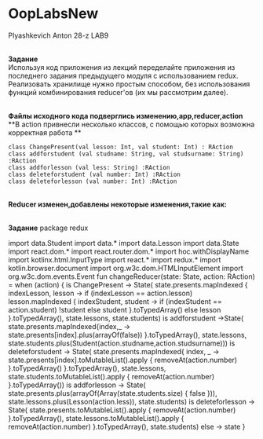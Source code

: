 # OopLabsNew
Plyashkevich Anton 28-z
LAB9

<br>**Задание**
<br>Используя код приложения из лекций переделайте приложения из последнего задания предыдущего модуля с использованием redux. Реализовать хранилище нужно простым способом, без использования функций комбинирования reducer'ов (их мы рассмотрим далее).

<br>**Файлы исходного кода подверглись изменению,app,reducer,action**
<br>**В action привнесли несколько классов, c помощью которых возможна корректная работа **
``` 
class ChangePresent(val lesson: Int, val student: Int) : RAction
class addforstudent (val studname: String, val studsurname: String) :RAction
class addforlesson (val less: String) :RAction
class deleteforstudent (val number: Int) :RAction
class deleteforlesson (val number: Int) :RAction
```

<br>**Reducer изменен,добавлены некоторые изменения,такие как:**

<br>**Задание**
package redux


import data.Student
import data.*
import data.Lesson
import data.State
import react.dom.*
import react.router.dom.*
import hoc.withDisplayName
import kotlinx.html.InputType
import react.*
import redux.*
import kotlin.browser.document
import org.w3c.dom.HTMLInputElement
import org.w3c.dom.events.Event
fun changeReducer(state: State, action: RAction) =
    when (action) {
        is ChangePresent -> State(
            state.presents.mapIndexed { indexLesson, lesson ->
                if (indexLesson == action.lesson)
                    lesson.mapIndexed { indexStudent, student ->
                        if (indexStudent == action.student)
                            !student
                        else student
                    }.toTypedArray()
                else
                    lesson }.toTypedArray(),
            state.lessons,
            state.students)
        is addforstudent ->State(
            state.presents.mapIndexed{index,_ ->
                state.presents[index].plus(arrayOf(false))
            }.toTypedArray(),
            state.lessons,
            state.students.plus(Student(action.studname,action.studsurname)))
        is deleteforstudent -> State(
            state.presents.mapIndexed{ index, _ ->
                state.presents[index].toMutableList().apply {
                    removeAt(action.number)
                }.toTypedArray()
            }.toTypedArray(),
            state.lessons,
            state.students.toMutableList().apply {
                removeAt(action.number)
            }.toTypedArray())
        is addforlesson -> State(
            state.presents.plus(arrayOf(Array(state.students.size) { false })),
            state.lessons.plus(Lesson(action.less)),
            state.students)
        is deleteforlesson -> State(
            state.presents.toMutableList().apply {
                removeAt(action.number)
            }.toTypedArray(),
            state.lessons.toMutableList().apply {
                removeAt(action.number)
            }.toTypedArray(),
            state.students)
        else -> state }
